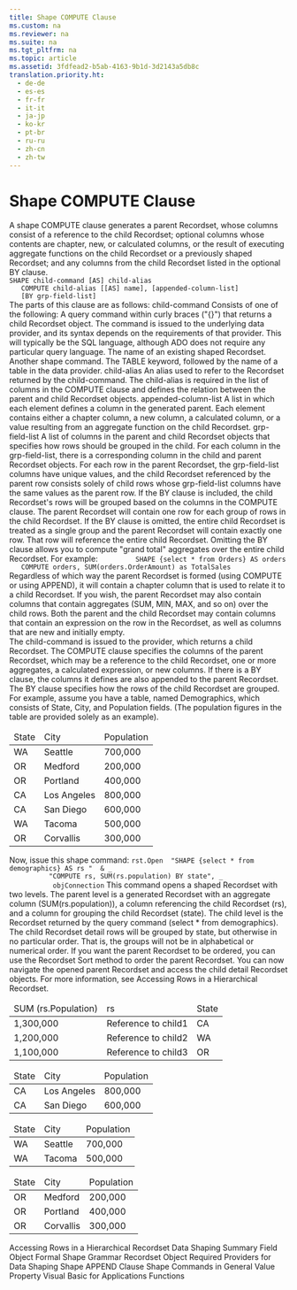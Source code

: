 ```yaml
---
title: Shape COMPUTE Clause
ms.custom: na
ms.reviewer: na
ms.suite: na
ms.tgt_pltfrm: na
ms.topic: article
ms.assetid: 3fdfead2-b5ab-4163-9b1d-3d2143a5db8c
translation.priority.ht: 
  - de-de
  - es-es
  - fr-fr
  - it-it
  - ja-jp
  - ko-kr
  - pt-br
  - ru-ru
  - zh-cn
  - zh-tw
---
```

# Shape COMPUTE Clause
<?xml version="1.0" encoding="utf-8"?>
<developerReferenceWithoutSyntaxDocument xmlns="http://ddue.schemas.microsoft.com/authoring/2003/5" xmlns:xlink="http://www.w3.org/1999/xlink" xmlns:xsi="http://www.w3.org/2001/XMLSchema-instance" xsi:schemaLocation="http://ddue.schemas.microsoft.com/authoring/2003/5 http://dduestorage.blob.core.windows.net/ddueschema/developer.xsd">
  <introduction>
    <para>A shape COMPUTE clause generates a parent <legacyBold>Recordset</legacyBold>, whose columns consist of a reference to the child <legacyBold>Recordset</legacyBold>; optional columns whose contents are chapter, new, or calculated columns, or the result of executing aggregate functions on the child <legacyBold>Recordset</legacyBold> or a previously shaped <legacyBold>Recordset</legacyBold>; and any columns from the child <legacyBold>Recordset</legacyBold> listed in the optional BY clause.</para>
  </introduction>
  <section>
    <title>Syntax</title>
    <content>
      <code>SHAPE <legacyItalic>child-command</legacyItalic> [AS] <legacyItalic>child-alias</legacyItalic>
   COMPUTE <legacyItalic>child-alias</legacyItalic> [[AS] <legacyItalic>name</legacyItalic>], [<legacyItalic>appended-column-list</legacyItalic>]
   [BY <legacyItalic>grp-field-list</legacyItalic>]</code>
    </content>
  </section>
  <section>
    <title>Description</title>
    <content>
      <para>The parts of this clause are as follows:  </para>
      <definitionTable>
        <definedTerm> <legacyItalic>child-command</legacyItalic> </definedTerm>
        <definition>
          <para>Consists of one of the following:</para>
          <list class="bullet">
            <listItem>
              <para>A query command within curly braces ("{}") that returns a child <legacyBold>Recordset</legacyBold> object. The command is issued to the underlying data provider, and its syntax depends on the requirements of that provider. This will typically be the SQL language, although ADO does not require any particular query language.</para>
            </listItem>
            <listItem>
              <para>The name of an existing shaped <legacyBold>Recordset</legacyBold>.</para>
            </listItem>
            <listItem>
              <para>Another shape command.</para>
            </listItem>
            <listItem>
              <para>The TABLE keyword, followed by the name of a table in the data provider.</para>
            </listItem>
          </list>
        </definition>
        <definedTerm> <legacyItalic>child-alias</legacyItalic> </definedTerm>
        <definition>
          <para>An alias used to refer to the <legacyBold>Recordset</legacyBold> returned by the <legacyItalic>child-command.</legacyItalic> The <legacyItalic>child-alias</legacyItalic> is required in the list of columns in the COMPUTE clause and defines the relation between the parent and child <legacyBold>Recordset</legacyBold> objects.</para>
        </definition>
        <definedTerm> <legacyItalic>appended-column-list</legacyItalic> </definedTerm>
        <definition>
          <para>A list in which each element defines a column in the generated parent. Each element contains either a chapter column, a new column, a calculated column, or a value resulting from an aggregate function on the child <legacyBold>Recordset</legacyBold>.</para>
        </definition>
        <definedTerm> <legacyItalic>grp-field-list</legacyItalic> </definedTerm>
        <definition>
          <para>A list of columns in the parent and child <legacyBold>Recordset</legacyBold> objects that specifies how rows should be grouped in the child.</para>
          <para>For each column in the <legacyItalic>grp-field-list,</legacyItalic> there is a corresponding column in the child and parent <legacyBold>Recordset</legacyBold> objects. For each row in the parent <legacyBold>Recordset</legacyBold>, the <legacyItalic>grp-field-list</legacyItalic> columns have unique values, and the child <legacyBold>Recordset</legacyBold> referenced by the parent row consists solely of child rows whose <legacyItalic>grp-field-list</legacyItalic> columns have the same values as the parent row. </para>
        </definition>
      </definitionTable>
      <para>If the BY clause is included, the child <legacyBold>Recordset</legacyBold>'s rows will be grouped based on the columns in the COMPUTE clause. The parent <legacyBold>Recordset</legacyBold> will contain one row for each group of rows in the child <legacyBold>Recordset</legacyBold>.</para>
      <para>If the BY clause is omitted, the entire child <legacyBold>Recordset</legacyBold> is treated as a single group and the parent <legacyBold>Recordset</legacyBold> will contain exactly one row. That row will reference the entire child <legacyBold>Recordset</legacyBold>. Omitting the BY clause allows you to compute "grand total" aggregates over the entire child <legacyBold>Recordset</legacyBold>.</para>
      <para>For example:</para>
      <code>         SHAPE {select * from Orders} AS orders             COMPUTE orders, SUM(orders.OrderAmount) as TotalSales       </code>
      <para>Regardless of which way the parent <legacyBold>Recordset</legacyBold> is formed (using COMPUTE or using APPEND), it will contain a chapter column that is used to relate it to a child <legacyBold>Recordset</legacyBold>. If you wish, the parent <legacyBold>Recordset</legacyBold> may also contain columns that contain aggregates (SUM, MIN, MAX, and so on) over the child rows. Both the parent and the child <legacyBold>Recordset</legacyBold> may contain columns that contain an expression on the row in the <legacyBold>Recordset</legacyBold>, as well as columns that are new and initially empty.</para>
    </content>
  </section>
  <section>
    <title>Operation</title>
    <content>
      <para>The <legacyItalic>child-command</legacyItalic> is issued to the provider, which returns a child <legacyBold>Recordset</legacyBold>.</para>
      <para>The COMPUTE clause specifies the columns of the parent <legacyBold>Recordset</legacyBold>, which may be a reference to the child <legacyBold>Recordset</legacyBold>, one or more aggregates, a calculated expression, or new columns. If there is a BY clause, the columns it defines are also appended to the parent <legacyBold>Recordset</legacyBold>. The BY clause specifies how the rows of the child <legacyBold>Recordset</legacyBold> are grouped.</para>
      <para>For example, assume you have a table, named Demographics, which consists of State, City, and Population fields. (The population figures in the table are provided solely as an example).</para>
      <table xmlns:caps="http://schemas.microsoft.com/build/caps/2013/11">
        <thead>
          <tr>
            <TD>
              <para>State</para>
            </TD>
            <TD>
              <para>City</para>
            </TD>
            <TD>
              <para>Population</para>
            </TD>
          </tr>
        </thead>
        <tbody>
          <tr>
            <TD>
              <para>WA</para>
            </TD>
            <TD>
              <para>Seattle</para>
            </TD>
            <TD>
              <para>700,000</para>
            </TD>
          </tr>
          <tr>
            <TD>
              <para>OR</para>
            </TD>
            <TD>
              <para>Medford</para>
            </TD>
            <TD>
              <para>200,000</para>
            </TD>
          </tr>
          <tr>
            <TD>
              <para>OR</para>
            </TD>
            <TD>
              <para>Portland</para>
            </TD>
            <TD>
              <para>400,000</para>
            </TD>
          </tr>
          <tr>
            <TD>
              <para>CA</para>
            </TD>
            <TD>
              <para>Los Angeles</para>
            </TD>
            <TD>
              <para>800,000</para>
            </TD>
          </tr>
          <tr>
            <TD>
              <para>CA</para>
            </TD>
            <TD>
              <para>San Diego</para>
            </TD>
            <TD>
              <para>600,000</para>
            </TD>
          </tr>
          <tr>
            <TD>
              <para>WA</para>
            </TD>
            <TD>
              <para>Tacoma</para>
            </TD>
            <TD>
              <para>500,000</para>
            </TD>
          </tr>
          <tr>
            <TD>
              <para>OR</para>
            </TD>
            <TD>
              <para>Corvallis</para>
            </TD>
            <TD>
              <para>300,000</para>
            </TD>
          </tr>
        </tbody>
      </table>
      <para>Now, issue this shape command:</para>
      <code>rst.Open  "SHAPE {select * from demographics} AS rs "  &amp; _
          "COMPUTE rs, SUM(rs.population) BY state", _
           objConnection</code>
      <para>This command opens a shaped <legacyBold>Recordset</legacyBold> with two levels. The parent level is a generated <legacyBold>Recordset</legacyBold> with an aggregate column (<codeInline>SUM(rs.population)</codeInline>), a column referencing the child <legacyBold>Recordset</legacyBold> (<codeInline>rs</codeInline>), and a column for grouping the child <legacyBold>Recordset</legacyBold> (<codeInline>state</codeInline>). The child level is the <legacyBold>Recordset</legacyBold> returned by the query command (<codeInline>select * from demographics</codeInline>).</para>
      <para>The child <legacyBold>Recordset</legacyBold> detail rows will be grouped by state, but otherwise in no particular order. That is, the groups will not be in alphabetical or numerical order. If you want the parent <legacyBold>Recordset</legacyBold> to be ordered, you can use the <legacyBold>Recordset</legacyBold> <legacyBold>Sort</legacyBold> method to order the parent <legacyBold>Recordset</legacyBold>.</para>
      <para>You can now navigate the opened parent <legacyBold>Recordset</legacyBold> and access the child detail <legacyBold>Recordset</legacyBold> objects. For more information, see <legacyLink xlink:href="25f1d2a1-6d5e-4457-aa07-5db5c75dee18">Accessing Rows in a Hierarchical Recordset</legacyLink>.</para>
    </content>
  </section>
  <section>
    <title>Resultant Parent and Child Detail Recordsets</title>
    <content />
    <sections>
      <section>
        <title>Parent</title>
        <content>
          <table xmlns:caps="http://schemas.microsoft.com/build/caps/2013/11">
            <thead>
              <tr>
                <TD>
                  <para>SUM (rs.Population)</para>
                </TD>
                <TD>
                  <para>rs</para>
                </TD>
                <TD>
                  <para>State</para>
                </TD>
              </tr>
            </thead>
            <tbody>
              <tr>
                <TD>
                  <para>1,300,000</para>
                </TD>
                <TD>
                  <para>Reference to child1</para>
                </TD>
                <TD>
                  <para>CA</para>
                </TD>
              </tr>
              <tr>
                <TD>
                  <para>1,200,000</para>
                </TD>
                <TD>
                  <para>Reference to child2</para>
                </TD>
                <TD>
                  <para>WA</para>
                </TD>
              </tr>
              <tr>
                <TD>
                  <para>1,100,000</para>
                </TD>
                <TD>
                  <para>Reference to child3</para>
                </TD>
                <TD>
                  <para>OR</para>
                </TD>
              </tr>
            </tbody>
          </table>
        </content>
      </section>
    </sections>
  </section>
  <section>
    <title>Child1</title>
    <content>
      <table xmlns:caps="http://schemas.microsoft.com/build/caps/2013/11">
        <thead>
          <tr>
            <TD>
              <para>State</para>
            </TD>
            <TD>
              <para>City</para>
            </TD>
            <TD>
              <para>Population</para>
            </TD>
          </tr>
        </thead>
        <tbody>
          <tr>
            <TD>
              <para>CA</para>
            </TD>
            <TD>
              <para>Los Angeles</para>
            </TD>
            <TD>
              <para>800,000</para>
            </TD>
          </tr>
          <tr>
            <TD>
              <para>CA</para>
            </TD>
            <TD>
              <para>San Diego</para>
            </TD>
            <TD>
              <para>600,000</para>
            </TD>
          </tr>
        </tbody>
      </table>
    </content>
  </section>
  <section>
    <title>Child2</title>
    <content>
      <table xmlns:caps="http://schemas.microsoft.com/build/caps/2013/11">
        <thead>
          <tr>
            <TD>
              <para>State</para>
            </TD>
            <TD>
              <para>City</para>
            </TD>
            <TD>
              <para>Population</para>
            </TD>
          </tr>
        </thead>
        <tbody>
          <tr>
            <TD>
              <para>WA</para>
            </TD>
            <TD>
              <para>Seattle</para>
            </TD>
            <TD>
              <para>700,000</para>
            </TD>
          </tr>
          <tr>
            <TD>
              <para>WA</para>
            </TD>
            <TD>
              <para>Tacoma</para>
            </TD>
            <TD>
              <para>500,000</para>
            </TD>
          </tr>
        </tbody>
      </table>
    </content>
  </section>
  <section>
    <title>Child3</title>
    <content>
      <table xmlns:caps="http://schemas.microsoft.com/build/caps/2013/11">
        <thead>
          <tr>
            <TD>
              <para>State</para>
            </TD>
            <TD>
              <para>City</para>
            </TD>
            <TD>
              <para>Population</para>
            </TD>
          </tr>
        </thead>
        <tbody>
          <tr>
            <TD>
              <para>OR</para>
            </TD>
            <TD>
              <para>Medford</para>
            </TD>
            <TD>
              <para>200,000</para>
            </TD>
          </tr>
          <tr>
            <TD>
              <para>OR</para>
            </TD>
            <TD>
              <para>Portland</para>
            </TD>
            <TD>
              <para>400,000</para>
            </TD>
          </tr>
          <tr>
            <TD>
              <para>OR</para>
            </TD>
            <TD>
              <para>Corvallis</para>
            </TD>
            <TD>
              <para>300,000</para>
            </TD>
          </tr>
        </tbody>
      </table>
    </content>
  </section>
  <relatedTopics>
<link xlink:href="25f1d2a1-6d5e-4457-aa07-5db5c75dee18">Accessing Rows in a Hierarchical Recordset</link>
<link xlink:href="4cb5fd29-4e56-46ac-ae48-a6771c321c0c">Data Shaping Summary</link>
<link xlink:href="b10a72fc-3c4b-4186-a70b-993dc9f7a092">Field Object</link>
<link xlink:href="ea691475-0f03-4abe-a785-b77e77712d1d">Formal Shape Grammar</link>
<link xlink:href="ede1415f-c3df-4cc5-a05b-2576b2b84b60">Recordset Object</link>
<link xlink:href="d49d48d2-ac2d-4c11-895c-5a149b444620">Required Providers for Data Shaping</link>
<link xlink:href="f90fcf55-6b24-401d-94e1-d65bd24bd342">Shape APPEND Clause</link>
<link xlink:href="1fac7831-a187-4b15-9b43-aad380c5556c">Shape Commands in General</link>
<link xlink:href="48919c74-86d4-462e-99b9-8854ceb8d683">Value Property</link>
<link xlink:href="ccbdea9d-f9cf-4b0c-ade2-2d65311e12dc">Visual Basic for Applications Functions</link>
</relatedTopics>
</developerReferenceWithoutSyntaxDocument>